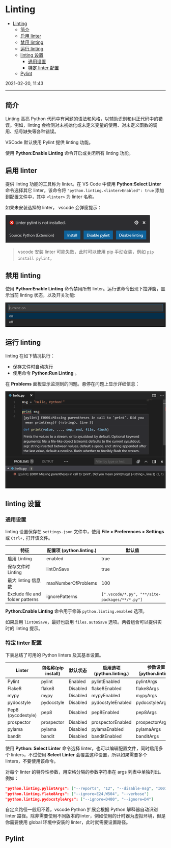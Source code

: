 # Linting

- [Linting](#linting)
  - [简介](#简介)
  - [启用 linter](#启用-linter)
  - [禁用 linting](#禁用-linting)
  - [运行 linting](#运行-linting)
  - [linting 设置](#linting-设置)
    - [通用设置](#通用设置)
    - [特定 linter 配置](#特定-linter-配置)
  - [Pylint](#pylint)

2021-02-20, 11:43
***

## 简介

Linting 高亮 Python 代码中有问题的语法和风格，以辅助识别和纠正代码中的错误。例如，linting 会检测对未初始化或未定义变量的使用、对未定义函数的调用、括号缺失等各种错误。

VSCode 默认使用 Pylint 提供 linting 功能。

使用 **Python:Enable Linting** 命令开启或关闭所有 linting 功能。

## 启用 linter

提供 linting 功能的工具称为 linter。在 VS Code 中使用 **Python:Select Linter** 命令选择其它 linter。该命令将 `"python.linting.<linter>Enabled": true` 添加到配置文件中，其中 `<linter>` 为 linter 名称。

如果未安装选择的 linter， vscode 会弹窗提示：

![linter](images/2020-03-19-21-24-04.png)

> vscode 安装 linter 可能失败，此时可以使用 pip 手动女装，例如 `pip install pylint`。

## 禁用 linting

使用 **Python:Enable Linting** 命令禁用所有 linter。运行该命令出现下拉弹窗，显示当前 linting 状态，以及开关功能:

![on off](images/2020-03-19-21-28-00.png)

## 运行 linting

linting 在如下情况执行：

- 保存文件时自动执行
- 使用命令 **Python:Run Linting** 。

在 **Problems** 面板显示监测到的问题。悬停在问题上显示详细信息：

![run linting](images/2020-03-19-21-31-32.png)

## linting 设置

### 通用设置

linting 设置保存在 `settings.json` 文件中，使用 **File > Preferences > Settings** 或 `Ctrl+,` 打开该文件。

| 特征                             | 配置项 (python.linting.) | 默认值                                         |
| -------------------------------- | ------------------------ | ---------------------------------------------- |
| 启用 Linting                     | enabled                  | true                                           |
| 保存文件时 Linting               | lintOnSave               | true                                           |
| 最大 linting 信息数              | maxNumberOfProblems      | 100                                            |
| Exclude file and folder patterns | ignorePatterns           | `[".vscode/*.py", "**/site-packages/**/*.py"]` |

**Python:Enable Linting** 命令用于修饰 `python.linting.enabled` 选项。

如果启用 `lintOnSave`，最好也启用 `files.autoSave` 选项。两者组合可以提供实时的 linting 提示。

### 特定 linter 配置

下表总结了可用的 Python linters 及其基本设置。

| Linter             | 包名称(pip install) | 默认状态 | 启用选项(python.linting.) | 参数设置（python.linting.） | 自定义路径设置(python.linting.) |
| ------------------ | ------------------- | -------- | ------------------------- | --------------------------- | ------------------------------- |
| Pylint             | pylint              | Enabled  | pylintEnabled             | pylintArgs                  | pylintPath                      |
| Flake8             | flake8              | Disabled | flake8Enabled             | flake8Args                  | flake8Path                      |
| mypy               | mypy                | Disabled | mypyEnabled               | mypyArgs                    | mypyPath                        |
| pydocstyle         | pydocstyle          | Disabled | pydocstyleEnabled         | pydocstyleArgs              | pydocstylePath                  |
| Pep8 (pycodestyle) | pep8                | Disabled | pep8Enabled               | pep8Args                    | pep8Path                        |
| prospector         | prospector          | Disabled | prospectorEnabled         | prospectorArgs              | prospectorPath                  |
| pylama             | pylama              | Disabled | pylamaEnabled             | pylamaArgs                  | pylamaPath                      |
| bandit             | bandit              | Disabled | banditEnabled             | banditArgs                  | banditPath                      |

使用 **Python: Select Linter** 命令选择 linter。也可以编辑配置文件，同时启用多个 linters，不过使用 **Select Linter** 会覆盖这种设置，所以如果需要多个 linters，不要使用该命令。

对每个 linter 的特异性参数，用空格分隔的参数字符串在 args 列表中单独列出。例如：

```json
"python.linting.pylintArgs": ["--reports", "12", "--disable-msg", "I0011"],
"python.linting.flake8Args": ["--ignore=E24,W504", "--verbose"]
"python.linting.pydocstyleArgs": ["--ignore=D400", "--ignore=D4"]
```

自定义路径一般用不着，vscode Python 扩展会根据 Python 解释器自动识别 linter 路径。除非需要使用不同版本的linter，例如使用的计时器为虚拟环境，但是你需要使用 global 环境中安装的 linter，此时就需要设置路径。

## Pylint
